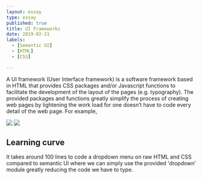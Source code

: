 ```yaml
---
layout: essay
type: essay
published: true
title: UI Frameworks
date: 2019-02-21
labels:
  - [Semantic UI]
  - [HTML]
  - [CSS]

---
```

A UI framework (User Interface framework) is a software framework based in HTML that provides CSS packages and/or Javascript functions to facilitate the development of the layout of the pages (e.g. typography).  The provided packages and functions greatly simplify the process of creating web pages by lightening the work load for one doesn’t have to code every detail of the web page.  For example, 
 
<div class="ui centered rounded images">
  <img class="ui image" src="https://ics314f13.files.wordpress.com/2013/08/browserhistory3.png">
  <img class="ui image" src="http://courses.ics.hawaii.edu/ics314s19/morea/ui-frameworks/experience-browser-history-semantic.png">
</div>

## Learning curve   
   It takes around 100 lines to code a dropdown menu on raw HTML and CSS compared to semantic UI where we can simply use the provided 'dropdown' module greatly reducing the code we have to type.  

